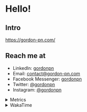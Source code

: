 # Hello!

## Intro

<https://gordon-pn.com/>

## Reach me at

- LinkedIn: [gordonpn](https://www.linkedin.com/in/gordonpn/)
- Email: [contact@gordon-pn.com](mailto:contact@gordon-pn.com)
- Facebook Messenger: [gordonpn](https://www.messenger.com/t/Gordonpn)
- Twitter: [@gordonpn](https://twitter.com/Gordonpn)
- Instagram: [@gordonpn](https://www.instagram.com/gordonpn/)

<details>
  <summary>Metrics</summary>

  <img align="center" src="https://github.com/gordonpn/gordonpn/blob/master/github-metrics.svg" alt="GitHub Metrics">

</details>

<details>
  <summary>WakaTime</summary>

  <!--START_SECTION:waka-->
📊 **This Week I Spent My Time On** 

```text
💬 Programming Languages: 
Other                    7 hrs 40 mins       ███████████████████████░░   92.16 % 
Java                     38 mins             ██░░░░░░░░░░░░░░░░░░░░░░░   07.68 % 
Markdown                 0 secs              ░░░░░░░░░░░░░░░░░░░░░░░░░   00.10 % 
GitIgnore file           0 secs              ░░░░░░░░░░░░░░░░░░░░░░░░░   00.03 % 
XML                      0 secs              ░░░░░░░░░░░░░░░░░░░░░░░░░   00.01 % 

🔥 Editors: 
Chrome                   4 hrs 9 mins        ████████████░░░░░░░░░░░░░   49.91 % 
Messages                 59 mins             ███░░░░░░░░░░░░░░░░░░░░░░   11.81 % 
AmazonChime              45 mins             ██░░░░░░░░░░░░░░░░░░░░░░░   09.20 % 
Slack                    44 mins             ██░░░░░░░░░░░░░░░░░░░░░░░   08.85 % 
IntelliJ IDEA            39 mins             ██░░░░░░░░░░░░░░░░░░░░░░░   07.83 % 
```


 Last Updated on 24/06/2025 10:28:54 UTC
<!--END_SECTION:waka-->
</details>

